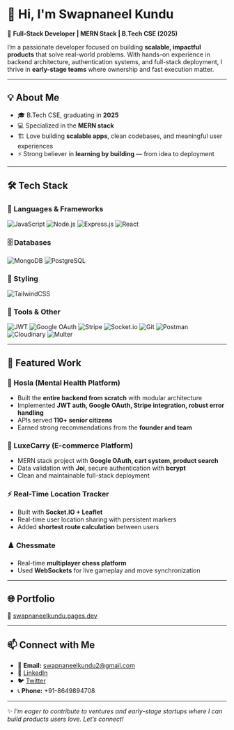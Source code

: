 # 👋 Hi, I'm Swapnaneel Kundu

🚀 **Full-Stack Developer | MERN Stack | B.Tech CSE (2025)**

I’m a passionate developer focused on building **scalable, impactful products** that solve real-world problems. With hands-on experience in backend architecture, authentication systems, and full-stack deployment, I thrive in **early-stage teams** where ownership and fast execution matter.

---

## 💡 About Me

* 🎓 B.Tech CSE, graduating in **2025**
* 💻 Specialized in the **MERN stack**
* 🏗️ Love building **scalable apps**, clean codebases, and meaningful user experiences
* ⚡ Strong believer in **learning by building** — from idea to deployment

---

## 🛠️ Tech Stack

### 🚀 Languages & Frameworks

![JavaScript](https://img.shields.io/badge/JavaScript-323330?style=for-the-badge\&logo=javascript\&logoColor=F7DF1E)
![Node.js](https://img.shields.io/badge/Node.js-43853D?style=for-the-badge\&logo=node.js\&logoColor=white)
![Express.js](https://img.shields.io/badge/Express.js-404D59?style=for-the-badge)
![React](https://img.shields.io/badge/React-20232A?style=for-the-badge\&logo=react\&logoColor=61DAFB)

### 🗄️ Databases

![MongoDB](https://img.shields.io/badge/MongoDB-4EA94B?style=for-the-badge\&logo=mongodb\&logoColor=white)
![PostgreSQL](https://img.shields.io/badge/PostgreSQL-316192?style=for-the-badge\&logo=postgresql\&logoColor=white)

### 🎨 Styling

![TailwindCSS](https://img.shields.io/badge/Tailwind_CSS-38B2AC?style=for-the-badge\&logo=tailwind-css\&logoColor=white)

### 🔑 Tools & Other

![JWT](https://img.shields.io/badge/JWT-black?style=for-the-badge\&logo=JSON%20web%20tokens)
![Google OAuth](https://img.shields.io/badge/Google_OAuth-4285F4?style=for-the-badge\&logo=google\&logoColor=white)
![Stripe](https://img.shields.io/badge/Stripe-626CD9?style=for-the-badge\&logo=stripe\&logoColor=white)
![Socket.io](https://img.shields.io/badge/Socket.io-010101?style=for-the-badge\&logo=socket.io\&logoColor=white)
![Git](https://img.shields.io/badge/Git-F05032?style=for-the-badge\&logo=git\&logoColor=white)
![Postman](https://img.shields.io/badge/Postman-FF6C37?style=for-the-badge\&logo=postman\&logoColor=white)
![Cloudinary](https://img.shields.io/badge/Cloudinary-4285F4?style=for-the-badge\&logo=cloudinary\&logoColor=white)
![Multer](https://img.shields.io/badge/Multer-000000?style=for-the-badge\&logo=npm\&logoColor=white)

---

## 📌 Featured Work

### 🧠 Hosla (Mental Health Platform)

* Built the **entire backend from scratch** with modular architecture
* Implemented **JWT auth, Google OAuth, Stripe integration, robust error handling**
* APIs served **110+ senior citizens**
* Earned strong recommendations from the **founder and team**

### 🛒 LuxeCarry (E-commerce Platform)

* MERN stack project with **Google OAuth, cart system, product search**
* Data validation with **Joi**, secure authentication with **bcrypt**
* Clean and maintainable full-stack deployment

### ⚡ Real-Time Location Tracker

* Built with **Socket.IO + Leaflet**
* Real-time user location sharing with persistent markers
* Added **shortest route calculation** between users

### ♟️ Chessmate

* Real-time **multiplayer chess platform**
* Used **WebSockets** for live gameplay and move synchronization

---

## 🌐 Portfolio

🔗 [swapnaneelkundu.pages.dev](https://swapnaneelkundu.pages.dev)

---

## 📫 Connect with Me

* 📧 **Email:** [swapnaneelkundu2@gmail.com](mailto:swapnaneelkundu2@gmail.com)
* 🔗 [LinkedIn](https://www.linkedin.com/in/swapnaneel-kundu-8935751bb/)
* 🐦 [Twitter](https://x.com/KunduSwapnaneel)
* 📞 **Phone:** +91-8649894708

---

✨ *I’m eager to contribute to ventures and early-stage startups where I can build products users love. Let’s connect!*
